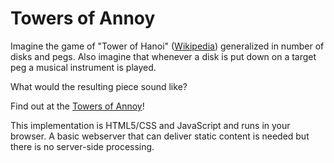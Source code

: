 # Towers of Annoy

Imagine the game of "Tower of Hanoi" ([Wikipedia](https://en.wikipedia.org/wiki/Tower_of_Hanoi)) generalized in number of disks and pegs. Also imagine that whenever a disk is put down on a target peg a musical instrument is played.

What would the resulting piece sound like?

Find out at the [Towers of Annoy](https://rawcdn.githack.com/MarianAldenhoevel/TowersOfAnnoy/bc96ce7/index.html)!

This implementation is HTML5/CSS and JavaScript and runs in your browser. A basic webserver that can deliver static content is needed but there is no server-side processing.
